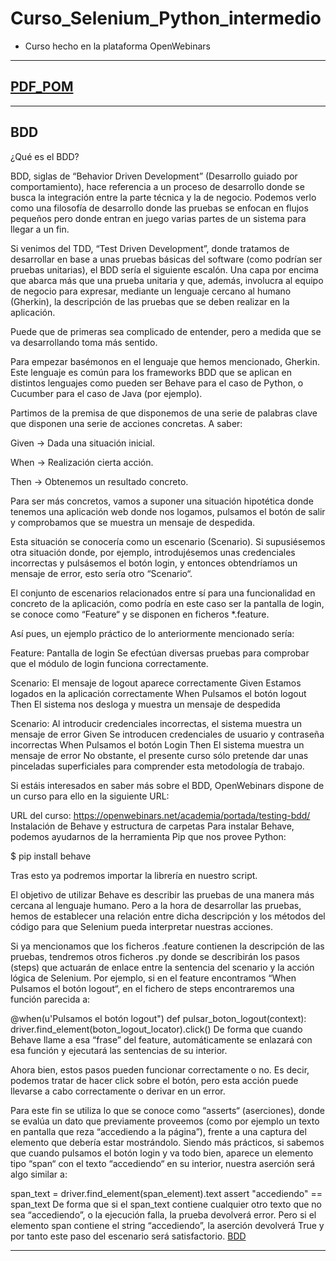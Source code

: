 # Curso_Selenium_Python_intermedio
* Curso hecho en la plataforma OpenWebinars

****************************************************************************************************************
## [PDF_POM](https://github.com/PaulaNuness/Curso_Selenium_Python_intermedio/blob/main/POM.pdf)

****************************************************************************************************************
## BDD
¿Qué es el BDD?
 
BDD, siglas de “Behavior Driven Development” (Desarrollo guiado por comportamiento), hace referencia a un proceso de desarrollo donde se busca la integración entre la parte técnica y la de negocio. Podemos verlo como una filosofía de desarrollo donde las pruebas se enfocan en flujos pequeños pero donde entran en juego varias partes de un sistema para llegar a un fin.

Si venimos del TDD, “Test Driven Development”, donde tratamos de desarrollar en base a unas pruebas básicas del software (como podrían ser pruebas unitarias), el BDD sería el siguiente escalón. Una capa por encima que abarca más que una prueba unitaria y que, además, involucra al equipo de negocio para expresar, mediante un lenguaje cercano al humano (Gherkin), la descripción de las pruebas que se deben realizar en la aplicación.

Puede que de primeras sea complicado de entender, pero a medida que se va desarrollando toma más sentido.

Para empezar basémonos en el lenguaje que hemos mencionado, Gherkin. Este lenguaje es común para los frameworks BDD que se aplican en distintos lenguajes como pueden ser Behave para el caso de Python, o Cucumber para el caso de Java (por ejemplo).

Partimos de la premisa de que disponemos de una serie de palabras clave que disponen una serie de acciones concretas. A saber:

Given -> Dada una situación inicial.

When -> Realización cierta acción.

Then -> Obtenemos un resultado concreto.

Para ser más concretos, vamos a suponer una situación hipotética donde tenemos una aplicación web donde nos logamos, pulsamos el botón de salir y comprobamos que se muestra un mensaje de despedida.

Esta situación se conocería como un escenario (Scenario). Si supusiésemos otra situación donde, por ejemplo, introdujésemos unas credenciales incorrectas y pulsásemos el botón login, y entonces obtendríamos un mensaje de error, esto sería otro “Scenario“.

El conjunto de escenarios relacionados entre sí para una funcionalidad en concreto de la aplicación, como podría en este caso ser la pantalla de login, se conoce como “Feature“ y se disponen en ficheros *.feature.

Así pues, un ejemplo práctico de lo anteriormente mencionado sería:

Feature: Pantalla de login
Se efectúan diversas pruebas para comprobar que el módulo de login funciona correctamente.

Scenario: El mensaje de logout aparece correctamente
      Given Estamos logados en la aplicación correctamente
      When Pulsamos el botón logout
      Then El sistema nos desloga y muestra un mensaje de despedida

Scenario: Al introducir credenciales incorrectas, el sistema muestra un mensaje de error
      Given Se introducen credenciales de usuario y contraseña incorrectas
      When Pulsamos el botón Login
      Then El sistema muestra un mensaje de error
No obstante, el presente curso sólo pretende dar unas pinceladas superficiales para comprender esta metodología de trabajo.

Si estáis interesados en saber más sobre el BDD, OpenWebinars dispone de un curso para ello en la siguiente URL:

URL del curso: https://openwebinars.net/academia/portada/testing-bdd/
Instalación de Behave y estructura de carpetas
Para instalar Behave, podemos ayudarnos de la herramienta Pip que nos provee Python:

$ pip install behave

Tras esto ya podremos importar la librería en nuestro script.

El objetivo de utilizar Behave es describir las pruebas de una manera más cercana al lenguaje humano. Pero a la hora de desarrollar las pruebas, hemos de establecer una relación entre dicha descripción y los métodos del código para que Selenium pueda interpretar nuestras acciones.

Si ya mencionamos que los ficheros .feature contienen la descripción de las pruebas, tendremos otros ficheros .py donde se describirán los pasos (steps) que actuarán de enlace entre la sentencia del scenario y la acción lógica de Selenium. Por ejemplo, si en el feature encontramos “When Pulsamos el botón logout“, en el fichero de steps encontraremos una función parecida a:

@when(u'Pulsamos el botón logout")
def pulsar_boton_logout(context):
      driver.find_element(boton_logout_locator).click()
De forma que cuando Behave llame a esa “frase” del feature, automáticamente se enlazará con esa función y ejecutará las sentencias de su interior.

Ahora bien, estos pasos pueden funcionar correctamente o no. Es decir, podemos tratar de hacer click sobre el botón, pero esta acción puede llevarse a cabo correctamente o derivar en un error.

Para este fin se utiliza lo que se conoce como “asserts“ (aserciones), donde se evalúa un dato que previamente proveemos (como por ejemplo un texto en pantalla que reza “accediendo a la página”), frente a una captura del elemento que debería estar mostrándolo. Siendo más prácticos, si sabemos que cuando pulsamos el botón login y va todo bien, aparece un elemento tipo “span“ con el texto “accediendo“ en su interior, nuestra aserción será algo similar a:

span_text = driver.find_element(span_element).text
assert "accediendo" == span_text
De forma que si el span_text contiene cualquier otro texto que no sea “accediendo”, o la ejecución falla, la prueba devolverá error. Pero si el elemento span contiene el string “accediendo”, la aserción devolverá True y por tanto este paso del escenario será satisfactorio.
[BDD](https://github.com/PaulaNuness/Curso_Selenium_Python_intermedio/blob/main/Captura%20de%20pantalla%202024-07-17%20204222.png)

****************************************************************************************************************

